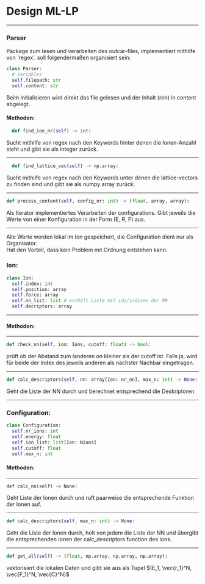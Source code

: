 # Design ML-LP
------
### Parser
Package zum lesen und verarbeiten des outcar-files, implementiert mithilfe von 'regex'.
soll folgendermaßen organisiert sein:
```Python
class Parser:
  # Variables
  self.filepath: str
  self.content: str
```
Beim initialisieren wird direkt das file gelesen und der Inhalt (roh) in content abgelegt.
#### Methoden:
```python
  def find_ion_nr(self) -> int:
```
Sucht mithilfe von regex nach den Keywords hinter denen die Ionen-Anzahl steht und gibt sie als integer zurück.

---
```python
  def find_lattice_vec(self) -> np.array:
```
Sucht mithilfe von regex nach den Keywords unter denen die lattice-vectors zu finden sind und gibt sie als numpy array zurück.

---

```Python
def process_content(self, config_nr: int) -> (float, array, array):
```
Als Iterator implementiertes Verarbeiten der configurations. Gibt jeweils die Werte von einer Konfiguration in der Form (E, R, F) aus.

--- 

Alle Werte werden lokal im Ion gespeichert, die Configuration dient nur als Organisator.  
Hat den Vorteil, dass kein Problem mit Ordnung entstehen kann.
### Ion:
```python
class Ion:
  self.index: int
  self.position: array
  self.force: array
  self.nn_list: list # enthält Liste mit ids/indices der NN
  self.decriptors: array
```

---
#### Methoden:
---
```python
def check_nn(self, ion: Ions, cutoff: float) -> bool:
```
prüft ob der Abstand zum Ianderen on kleiner als der cutoff ist. Falls ja, wird für beide der Index des jeweils anderen als nächster Nachbar eingetragen.

---
```python
def calc_descriptors(self, nn: array[Ion: nr_nn], max_n: int) -> None:
```
Geht die Liste der NN durch und berechnet entsprechend die Deskriptoren

---
### Configuration:
```Python
class Configuration:
  self.nr_ions: int
  self.energy: float
  self.ion_list: list[Ion: Nions]
  self.cutoff: float
  self.max_n: int
```
#### Methoden:
---
```python:
def calc_nn(self) -> None:
```
Geht Liste der Ionen durch und ruft paarweise die entsprechende Funktion der Ionen auf.

---
```python
def calc_descriptors(self, max_n: int) -> None:
```
Geht die Liste der Ionen durch, holt von jedem die Liste der NN und übergibt die entsprechenden Ionen der calc_descriptors function des Ions.

---
```python
def get_all(self) -> (float, np.array, np.array, np.array):
```
vektorisiert die lokalen Daten und gibt sie aus als Tupel $(E_1, \vec{r_1}^N, \vec{F_1}^N, \vec{C}^N)$
